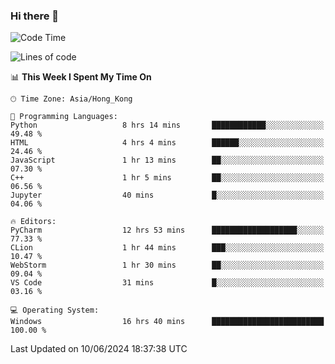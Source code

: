 ### Hi there 👋

<!--
**RoiexLee/RoiexLee** is a ✨ _special_ ✨ repository because its `README.md` (this file) appears on your GitHub profile.

Here are some ideas to get you started:

- 🔭 I’m currently working on ...
- 🌱 I’m currently learning ...
- 👯 I’m looking to collaborate on ...
- 🤔 I’m looking for help with ...
- 💬 Ask me about ...
- 📫 How to reach me: ...
- 😄 Pronouns: ...
- ⚡ Fun fact: ...
-->

<!--START_SECTION:waka-->
![Code Time](http://img.shields.io/badge/Code%20Time-572%20hrs%2046%20mins-blue)

![Lines of code](https://img.shields.io/badge/From%20Hello%20World%20I%27ve%20Written-38.4%20thousand%20lines%20of%20code-blue)

📊 **This Week I Spent My Time On** 

```text
🕑︎ Time Zone: Asia/Hong_Kong

💬 Programming Languages: 
Python                   8 hrs 14 mins       ████████████░░░░░░░░░░░░░   49.48 % 
HTML                     4 hrs 4 mins        ██████░░░░░░░░░░░░░░░░░░░   24.46 % 
JavaScript               1 hr 13 mins        ██░░░░░░░░░░░░░░░░░░░░░░░   07.30 % 
C++                      1 hr 5 mins         ██░░░░░░░░░░░░░░░░░░░░░░░   06.56 % 
Jupyter                  40 mins             █░░░░░░░░░░░░░░░░░░░░░░░░   04.06 % 

🔥 Editors: 
PyCharm                  12 hrs 53 mins      ███████████████████░░░░░░   77.33 % 
CLion                    1 hr 44 mins        ███░░░░░░░░░░░░░░░░░░░░░░   10.47 % 
WebStorm                 1 hr 30 mins        ██░░░░░░░░░░░░░░░░░░░░░░░   09.04 % 
VS Code                  31 mins             █░░░░░░░░░░░░░░░░░░░░░░░░   03.16 % 

💻 Operating System: 
Windows                  16 hrs 40 mins      █████████████████████████   100.00 % 
```


 Last Updated on 10/06/2024 18:37:38 UTC
<!--END_SECTION:waka-->
